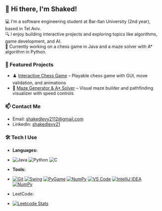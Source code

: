 ## 👋 Hi there, I'm Shaked!

💻 I'm a software engineering student at Bar-Ilan University (2nd year), based in Tel Aviv.  
🔍 I enjoy building interactive projects and exploring topics like algorithms, game development, and AI.  
🚀 Currently working on a chess game in Java and a maze solver with A* algorithm in Python.

### 📌 Featured Projects
- ♟️ [Interactive Chess Game](https://github.com/shakedlevy21/Chess-Game) – Playable chess game with GUI, move validation, and animations  
- 🧩 [Maze Generator & A* Solver](https://github.com/shakedlevy21/Maze-Solver) – Visual maze builder and pathfinding visualizer with speed controls

### 📫 Contact Me
- Email: shakedlevy2112@gmail.com  
- LinkedIn: [shakedlevy21](https://www.linkedin.com/in/shakedlevy21/)  

### 🛠️ Tech I Use
- **Languages:**
- ![Java](https://img.shields.io/badge/Java-ED8B00?style=for-the-badge&logo=java&logoColor=white)
![Python](https://img.shields.io/badge/Python-3776AB?style=for-the-badge&logo=python&logoColor=white)
![C](https://img.shields.io/badge/C-00599C?style=for-the-badge&logo=c&logoColor=white)

- **Tools:**
- [![Git](https://img.shields.io/badge/Git-F05032?style=for-the-badge&logo=git&logoColor=white)](https://git-scm.com/)
[![Swing](https://img.shields.io/badge/Swing-007396?style=for-the-badge&logo=java&logoColor=white)](https://docs.oracle.com/javase/8/docs/technotes/guides/swing/)
[![PyGame](https://img.shields.io/badge/PyGame-4B8BBE?style=for-the-badge&logo=python&logoColor=white)](https://www.pygame.org/)
[![NumPy](https://img.shields.io/badge/NumPy-013243?style=for-the-badge&logo=numpy&logoColor=white)](https://numpy.org/)
[![VS Code](https://img.shields.io/badge/VS_Code-007ACC?style=for-the-badge&logo=visual-studio-code&logoColor=white)](https://code.visualstudio.com/)
[![IntelliJ IDEA](https://img.shields.io/badge/IntelliJ_IDEA-000000?style=for-the-badge&logo=intellij-idea&logoColor=white)](https://www.jetbrains.com/idea/)
[![NumPy](https://img.shields.io/badge/NumPy-013243?style=for-the-badge&logo=numpy&logoColor=white)](https://numpy.org/)

- LeetCode:
- [![Leetcode Stats](https://leetcard.jacoblin.cool/Btq0a0iAHV?theme=unicorn)](https://leetcard.jacoblin.cool/Shaked_Levy?theme=unicorn&font=Jura)


